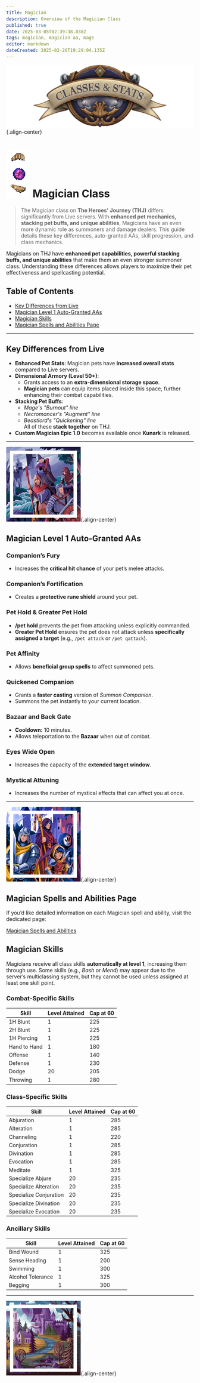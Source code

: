 ```yaml
---
title: Magician
description: Overview of the Magician Class
published: true
date: 2025-03-05T02:39:38.038Z
tags: magician, magician aa, mage
editor: markdown
dateCreated: 2025-02-26T19:29:04.135Z
---
```


![statsandclasses.webp](/classes-and-abilities/statsandclasses.webp){.align-center}

# ![Magician](/magician.gif) Magician Class

> The Magician class on **The Heroes' Journey (THJ)** differs significantly from Live servers. With **enhanced pet mechanics, stacking pet buffs, and unique abilities**, Magicians have an even more dynamic role as summoners and damage dealers. This guide details these key differences, auto-granted AAs, skill progression, and class mechanics.

Magicians on THJ have **enhanced pet capabilities, powerful stacking buffs, and unique abilities** that make them an even stronger summoner class. Understanding these differences allows players to maximize their pet effectiveness and spellcasting potential.

## Table of Contents

- [Key Differences from Live](#key-differences-from-live)
- [Magician Level 1 Auto-Granted AAs](#magician-level-1-auto-granted-aas)
- [Magician Skills](#magician-skills)
- [Magician Spells and Abilities Page](#magician-spells-and-abilities-page)

---

## Key Differences from Live

- **Enhanced Pet Stats**: Magician pets have **increased overall stats** compared to Live servers.  
- **Dimensional Armory (Level 50+)**:
  - Grants access to an **extra-dimensional storage space**.
  - **Magician pets** can equip items placed inside this space, further enhancing their combat capabilities.
- **Stacking Pet Buffs**:
  - *Mage's "Burnout" line*  
  - *Necromancer's "Augment" line*  
  - *Beastlord's "Quickening" line*  
  All of these **stack together** on THJ.
- **Custom Magician Epic 1.0** becomes available once **Kunark** is released.

---

![pagebreak6.webp](/pagebreak6.webp){.align-center}

## Magician Level 1 Auto-Granted AAs

### Companion’s Fury

- Increases the **critical hit chance** of your pet’s melee attacks.

### Companion’s Fortification

- Creates a **protective rune shield** around your pet.

### Pet Hold & Greater Pet Hold

- **/pet hold** prevents the pet from attacking unless explicitly commanded.
- **Greater Pet Hold** ensures the pet does not attack unless **specifically assigned a target** (e.g., `/pet attack` or `/pet qattack`).

### Pet Affinity

- Allows **beneficial group spells** to affect summoned pets.

### Quickened Companion

- Grants a **faster casting** version of *Summon Companion*.  
- Summons the pet instantly to your current location.

### Bazaar and Back Gate

- **Cooldown:** 10 minutes.  
- Allows teleportation to the **Bazaar** when out of combat.

### Eyes Wide Open

- Increases the capacity of the **extended target window**.

### Mystical Attuning

- Increases the number of mystical effects that can affect you at once.

---

![pagebreak5.webp](/pagebreak5.webp){.align-center}

## Magician Spells and Abilities Page

If you’d like detailed information on each Magician spell and ability, visit the dedicated page:

[Magician Spells and Abilities](/classes-and-abilities/spells-and-abilities/mag)

## Magician Skills

Magicians receive all class skills **automatically at level 1**, increasing them through use. Some skills (e.g., *Bash* or *Mend*) may appear due to the server’s multiclassing system, but they cannot be used unless assigned at least one skill point.

### Combat-Specific Skills

| Skill        | Level Attained | Cap at 60 |
|--------------|----------------|-----------|
| 1H Blunt     | 1              | 225       |
| 2H Blunt     | 1              | 225       |
| 1H Piercing  | 1              | 225       |
| Hand to Hand | 1              | 180       |
| Offense      | 1              | 140       |
| Defense      | 1              | 230       |
| Dodge        | 20             | 205       |
| Throwing     | 1              | 280       |

### Class-Specific Skills

| Skill                 | Level Attained | Cap at 60 |
|-----------------------|----------------|-----------|
| Abjuration            | 1              | 285       |
| Alteration            | 1              | 285       |
| Channeling            | 1              | 220       |
| Conjuration           | 1              | 285       |
| Divination            | 1              | 285       |
| Evocation             | 1              | 285       |
| Meditate              | 1              | 325       |
| Specialize Abjure     | 20             | 235       |
| Specialize Alteration | 20             | 235       |
| Specialize Conjuration| 20             | 235       |
| Specialize Divination | 20             | 235       |
| Specialize Evocation  | 20             | 235       |

### Ancillary Skills

| Skill            | Level Attained | Cap at 60 |
|------------------|----------------|-----------|
| Bind Wound       | 1              | 325       |
| Sense Heading    | 1              | 200       |
| Swimming         | 1              | 300       |
| Alcohol Tolerance| 1              | 325       |
| Begging          | 1              | 300       |

---

![pagebreak4.webp](/pagebreak4.webp){.align-center}
